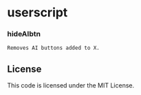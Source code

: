 # userscript

### hideAIbtn

	Removes AI buttons added to X.

## License 

This code is licensed under the MIT License.
